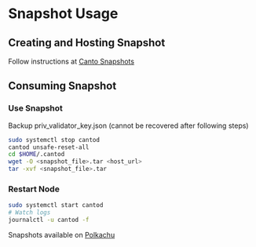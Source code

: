 # Snapshot Usage

## Creating and Hosting Snapshot
Follow instructions at [Canto Snapshots](https://github.com/SiddarthVijay/cosmos-snapshots/tree/patch/canto)

## Consuming Snapshot

### Use Snapshot
Backup priv_validator_key.json (cannot be recovered after following steps)

```bash
sudo systemctl stop cantod
cantod unsafe-reset-all
cd $HOME/.cantod
wget -O <snapshot_file>.tar <host_url>
tar -xvf <snapshot_file>.tar 
```

### Restart Node
```bash
sudo systemctl start cantod
# Watch logs
journalctl -u cantod -f
```

Snapshots available on [Polkachu](https://polkachu.com/tendermint_snapshots/canto)